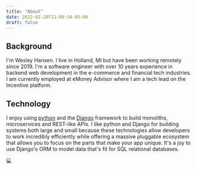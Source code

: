 ```yaml
---
title: "About"
date: 2022-02-20T11:09:34-05:00
draft: false
---
```


## Background

I'm Wesley Hansen. I live in Holland, MI but have been working remotely since
2019. I'm a software engineer with over 10 years experience in
backend web development in the e-commerce and financial tech industries. I am
currently employed at eMoney Advisor where I am a tech lead on the Incentive
platform.

## Technology

I enjoy using [python](https://www.python.org/) and the
[Django](https://www.djangoproject.com/) framework to build monoliths,
microservices and REST-like APIs. I like python and Django for
building systems both large and small because these technologies allow
developers to work incredibly efficiently while offering a massive pluggable
ecosystem that allows you to focus on the parts that make your app unique. It's
a joy to use Django's ORM to model data that's fit for SQL relational databases.

:computer:
